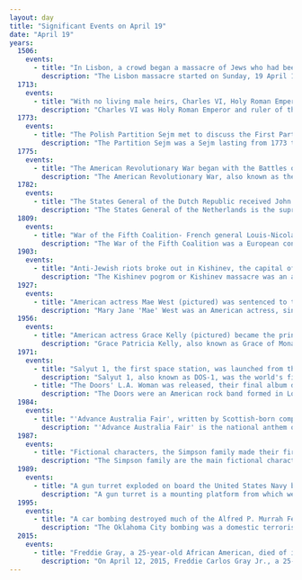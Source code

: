 ```yaml
---
layout: day
title: "Significant Events on April 19"
date: "April 19"
years:
  1506:
    events:
      - title: "In Lisbon, a crowd began a massacre of Jews who had been forced to convert to Christianity."
        description: "The Lisbon massacre started on Sunday, 19 April 1506 in Lisbon when a crowd of churchgoers attacked and killed several people in the congregation whom they suspected were Jews. The violence escalated into a city-wide, antisemitic riot that killed between 500 and 4,000 'New Christians' (Cristãos-Novos), the name for Jews who had been forcibly converted to Christianity."
  1713:
    events:
      - title: "With no living male heirs, Charles VI, Holy Roman Emperor, issued the Pragmatic Sanction, allowing the Habsburg hereditary possessions to be inherited by a daughter."
        description: "Charles VI was Holy Roman Emperor and ruler of the Austrian Habsburg monarchy from 1711 until his death, succeeding his elder brother, Joseph I. He unsuccessfully claimed the throne of Spain following the death of his relative, Charles II. In 1708, he married Elisabeth Christine of Brunswick-Wolfenbüttel, by whom he had his four children- Leopold Johann, Maria Theresa, Maria Anna, and Maria Amalia."
  1773:
    events:
      - title: "The Polish Partition Sejm met to discuss the First Partition of Poland, carried out the previous year by Russia, Prussia and Austria."
        description: "The Partition Sejm was a Sejm lasting from 1773 to 1775 in the Polish–Lithuanian Commonwealth, convened by its three neighbours in order to legalize their First Partition of Poland. During its first days in session, that Sejm was the site of Tadeusz Rejtan's famous gesture of protest against Partition. The Sejm also passed other legislation, notably establishing the Permanent Council and the Commission of National Education. Cardinal Laws were confirmed."
  1775:
    events:
      - title: "The American Revolutionary War began with the Battles of Lexington and Concord in the British colony of Massachusetts."
        description: "The American Revolutionary War, also known as the Revolutionary War or American War of Independence, was an armed conflict that comprised the final eight years of the broader American Revolution, in which American Patriot forces organized as the Continental Army and commanded by George Washington defeated the British Army. The conflict was fought in North America, the Caribbean, and the Atlantic Ocean. The war ended with the Treaty of Paris (1783), which resulted in the establishment of the United States of America as an independent nation, which was recognized by Great Britain and other nations of the world."
  1782:
    events:
      - title: "The States General of the Dutch Republic received John Adams, and the house he had purchased in The Hague became the first United States embassy."
        description: "The States General of the Netherlands is the supreme bicameral legislature of the Netherlands consisting of the Senate and the House of Representatives. Both chambers meet at the Binnenhof in The Hague."
  1809:
    events:
      - title: "War of the Fifth Coalition- French general Louis-Nicolas Davout defeated an Austrian force in  Lower Bavaria, allowing him to rejoin the main French army."
        description: "The War of the Fifth Coalition was a European conflict in 1809 that was part of the Napoleonic Wars and the Coalition Wars. The main conflict took place in Central Europe between the Austrian Empire of Francis I and Napoleon's French Empire. The French were supported by their client states—the Kingdom of Italy, the Confederation of the Rhine and the Duchy of Warsaw. Austria was supported by the Fifth Coalition which included the United Kingdom, Portugal, Spain, and the Kingdoms of Sardinia and Sicily, although the latter two took no part in the fighting. By the start of 1809 much of the French army was committed to the Peninsular War against Britain, Spain and Portugal. After France withdrew 108,000 soldiers from Germany, Austria attacked France to seek the recovery of territories lost in the 1803–1806 War of the Third Coalition. The Austrians hoped Prussia would support them, having recently been defeated by France, but Prussia chose to remain neutral."
  1903:
    events:
      - title: "Anti-Jewish riots broke out in Kishinev, the capital of Bessarabia Governorate, causing the death of nearly 50 Jews and focusing worldwide attention on the persecution of Jews in Russia."
        description: "The Kishinev pogrom or Kishinev massacre was an anti-Jewish riot that took place in Kishinev, then the capital of the Bessarabia Governorate in the Russian Empire, on 19–21 April [O.S. 6–8 April] 1903. During the pogrom, which began on Easter Day, 49 Jews were killed, 92 were gravely injured, a number of Jewish women were raped, over 500 were lightly injured and 1,500 homes were damaged. American Jews began large-scale organized financial help, and assisted in emigration. The incident focused worldwide attention on the persecution of Jews within the Russian Empire, and led Theodor Herzl to propose the Uganda Scheme as a temporary refuge for the Jews. A second pogrom erupted in the city in October 1905."
  1927:
    events:
      - title: "American actress Mae West (pictured) was sentenced to ten days in jail for 'corrupting the morals of youth' with her play Sex."
        description: "Mary Jane 'Mae' West was an American actress, singer, comedian, screenwriter, and playwright whose career spanned over seven decades. Considered a sex symbol, she was known for her breezy sexual independence and her lighthearted bawdy double entendres, often delivered in a husky contralto voice. She was active in vaudeville and on stage in New York City before moving to Los Angeles to begin a career in the film industry."
  1956:
    events:
      - title: "American actress Grace Kelly (pictured) became the princess consort of Monaco upon her marriage to Rainier III."
        description: "Grace Patricia Kelly, also known as Grace of Monaco, was an American actress and Princess of Monaco as the wife of Prince Rainier III from their marriage on April 18, 1956, until her death in 1982. Prior to her marriage, she achieved stardom in several significant Hollywood films in the early to mid-1950s. She received an Academy Award and three Golden Globe Awards, and was ranked 13th on the American Film Institute's 25 Greatest Female Stars list."
  1971:
    events:
      - title: "Salyut 1, the first space station, was launched from the Baikonur Cosmodrome near Tyuratam in the Soviet Union."
        description: "Salyut 1, also known as DOS-1, was the world's first space station. It was launched into low Earth orbit by the Soviet Union on April 19, 1971. The Salyut program subsequently achieved five more successful launches of seven additional stations. The program's final module, Zvezda (DOS-8), became the core of the Russian Orbital Segment of the International Space Station and remains in orbit today."
      - title: "The Doors' L.A. Woman was released, their final album during Jim Morrison's lifetime."
        description: "The Doors were an American rock band formed in Los Angeles in 1965, comprising vocalist Jim Morrison, keyboardist Ray Manzarek, guitarist Robby Krieger and drummer John Densmore. They were among the most influential and controversial rock acts of the 1960s, primarily due to Morrison's lyrics and voice, along with his erratic stage persona and legal issues. The group is widely regarded as an important figure of the era's counterculture."
  1984:
    events:
      - title: "'Advance Australia Fair', written by Scottish-born composer Peter Dodds McCormick, officially replaced 'God Save the Queen' as Australia's national anthem."
        description: "'Advance Australia Fair' is the national anthem of Australia. Written by Scottish-born Australian composer Peter Dodds McCormick, the song was first performed as a patriotic song in Australia in 1878. It replaced 'God Save the Queen' as the official national anthem by the Whitlam government in 1974, following an indicative opinion survey. The subsequent Fraser government reinstated 'God Save the Queen' as the national anthem in January 1976 alongside three other 'national songs'- 'Advance Australia Fair', 'Waltzing Matilda' and 'Song of Australia'. Later in 1977 a plebiscite to choose the 'national song' preferred 'Advance Australia Fair'. This was subsequently proclaimed the national anthem in 1984 by the Hawke government. 'God Save the Queen' became the royal anthem, and is used at public engagements attended by the King or members of the royal family."
  1987:
    events:
      - title: "Fictional characters, the Simpson family made their first ever appearance in the short 'Good Night' aired in a segment of the The Tracey Ullman Show."
        description: "The Simpson family are the main fictional characters featured in the animated television series The Simpsons. The Simpsons are a nuclear family consisting of married couple Homer and Marge and their three children, Bart, Lisa, and Maggie. They live at 742 Evergreen Terrace in the fictional town of Springfield, United States, and they were created by cartoonist Matt Groening, who conceived the characters after his own family members, substituting 'Bart' for his own name. The family debuted on Fox on April 19, 1987, in The Tracey Ullman Show short 'Good Night' and were later spun off into their own series, which debuted on Fox in the U.S. on December 17, 1989, and started airing in Winter 1990."
  1989:
    events:
      - title: "A gun turret exploded on board the United States Navy battleship Iowa, killing 47 sailors."
        description: "A gun turret is a mounting platform from which weapons can be fired that affords protection, visibility and ability to turn and aim. A modern gun turret is generally a rotatable weapon mount that houses the crew or mechanism of a projectile-firing weapon and at the same time lets the weapon be aimed and fired in some degree of azimuth and elevation."
  1995:
    events:
      - title: "A car bombing destroyed much of the Alfred P. Murrah Federal Building in Oklahoma City, killing 168 people and injuring more than 680 others."
        description: "The Oklahoma City bombing was a domestic terrorist truck bombing of the Alfred P. Murrah Federal Building in Oklahoma City, Oklahoma, United States, on April 19, 1995, the second anniversary of the end to the Waco siege. The bombing remains the deadliest act of domestic terrorism in U.S. history."
  2015:
    events:
      - title: "Freddie Gray, a 25-year-old African American, died of injuries sustained while in the custody of the Baltimore Police Department."
        description: "On April 12, 2015, Freddie Carlos Gray Jr., a 25-year-old African American, was arrested by the Baltimore Police Department for possession of a knife. While in police custody, Gray sustained fatal injuries and was taken to the R Adams Cowley Shock Trauma Center. Gray's death on April 19, 2015, was ascribed to injuries to his cervical spinal cord."
---
```

